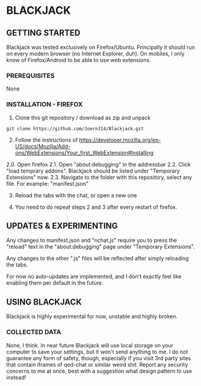 # BLACKJACK

## GETTING STARTED

Blackjack was tested exclusively on Firefox/Ubuntu.
Principally it should run on every modern browser (no Internet Explorer, duh).
On mobiles, I only know of Firefox/Android to be able to use web extensions.

### PREREQUISITES

None

### INSTALLATION - FIREFOX

1. Clone this git repository / download as zip and unpack
```
git clone https://github.com/Joern314/Blackjack.git
```

2. Follow the instructions of https://developer.mozilla.org/en-US/docs/Mozilla/Add-ons/WebExtensions/Your_first_WebExtension#Installing

2.0. Open firefox
2.1. Open "about:debugging" in the addressbar
2.2. Click "load temprary addons". Blackjack should be listed under "Temporary Extensions" now.
2.3. Navigate to the folder with this repository, select any file. For example: "manifest.json"

3. Reload the tabs with the chat, or open a new one

4. You need to do repeat steps 2 and 3 after every restart of firefox.

## UPDATES & EXPERIMENTING

Any changes to manifest.json and "nchat.js" require you to press the "reload" text in the "about:debugging" page under "Temporary Extensions".

Any changes to the other ".js" files will be reflected after simply reloading the tabs.

For now no auto-updates are implemented, and I don't exactly feel like enabling them per default in the future.

## USING BLACKJACK

Blackjack is highly experimental for now, unstable and highly broken.

### COLLECTED DATA

None, I think. In near future Blackjack will use local storage on your computer to save your settings, but it won't send anything to me.
I do not guarantee any form of safety, though, especially if you visit 3rd party sites that contain iframes of qed-chat or similar weird shit.
Report any security concerns to me at once, best with a suggestion what design pattern to use instead!